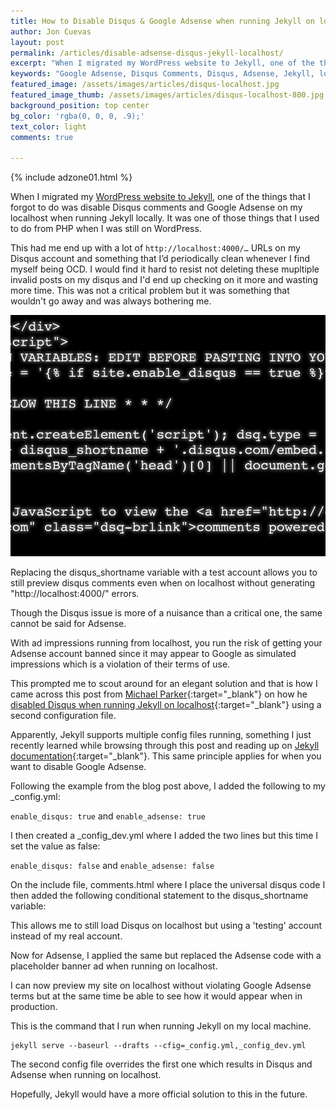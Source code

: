 ```yaml
---
title: How to Disable Disqus & Google Adsense when running Jekyll on localhost.
author: Jon Cuevas
layout: post
permalink: /articles/disable-adsense-disqus-jekyll-localhost/
excerpt: "When I migrated my WordPress website to Jekyll, one of the things that I forgot to do was disable Disqus comments and Google Adsense on my localhost when running Jekyll locally."
keywords: "Google Adsense, Disqus Comments, Disqus, Adsense, Jekyll, localhost, disable Adsense, disable Disqus"
featured_image: /assets/images/articles/disqus-localhost.jpg
featured_image_thumb: /assets/images/articles/disqus-localhost-800.jpg
background_position: top center
bg_color: 'rgba(0, 0, 0, .9);'
text_color: light
comments: true

---
```

<div class="offgrid-right"><p>{% include adzone01.html %}</p></div>

<p class="lead">
When I migrated my <a href="http://archon.digital/articles/wordpress-to-jekyll/">WordPress website to Jekyll</a>, one of the things that I forgot to do was disable Disqus comments and Google Adsense on my localhost when running Jekyll locally. It was one of those things that I used to do from PHP when I was still on WordPress.
</p>

This had me end up with a lot of ```http://localhost:4000/…``` URLs on my Disqus account and something that I’d periodically clean whenever I find myself being OCD. I would find it hard to resist not deleting these mupltiple invalid posts on my disqus and I'd end up checking on it more and wasting more time. This was not a critical problem but it was something that wouldn't go away and was always bothering me.

<div class="offgrid-left">
	<img src="/assets/images/articles/disqus-localhost-800.jpg">
	<p class="caption">Replacing the disqus_shortname variable with a test account allows you to still preview disqus comments even when on localhost without generating "http://localhost:4000/" errors.</p>
</div>

Though the Disqus issue is more of a nuisance than a critical one, the same cannot be said for Adsense.

With ad impressions running from localhost, you run the risk of getting your Adsense account banned since it may appear to Google as simulated impressions which is a violation of their terms of use.

This prompted me to scout around for an elegant solution and that is how I came across this post from [Michael Parker][2]{:target="_blank"} on how he [disabled Disqus when running Jekyll on localhost][3]{:target="_blank"} using a second configuration file.

Apparently, Jekyll supports multiple config files running, something I just recently learned while browsing through this post and reading up on [Jekyll documentation][4]{:target="_blank"}. This same principle applies for when you want to disable Google Adsense.

Following the example from the blog post above, I added the following to my _config.yml:

```enable_disqus: true``` and ```enable_adsense: true```

I then created a _config_dev.yml where I added the two lines but this time I set the value as false:

```enable_disqus: false``` and ```enable_adsense: false```

On the include file, comments.html where I place the universal disqus code I then added the following conditional statement to the disqus_shortname variable:

<script src="https://gist.github.com/archondigital/6f649f1e455380e92269.js"></script>

This allows me to still load Disqus on localhost but using a 'testing' account instead of my real account.

Now for Adsense, I applied the same but replaced the Adsense code with a placeholder banner ad when running on localhost.
	
<script src="https://gist.github.com/archondigital/c03c0ea45f7969d1c7ea.js"></script>

I can now preview my site on localhost without violating Google Adsense terms but at the same time be able to see how it would appear when in production.

This is the command that I run when running Jekyll on my local machine.

```
jekyll serve --baseurl --drafts --cfig=_config.yml,_config_dev.yml
```

The second config file overrides the first one which results in Disqus and Adsense when running on localhost. 

Hopefully, Jekyll would have a more official solution to this in the future.



[1]: http://archon.digital/articles/wordpress-to-jekyll/
[2]: http://omgitsmgp.com/
[3]: http://omgitsmgp.com/2013/08/29/disqus-and-jekyll-on-localhost/
[4]: http://jekyllrb.com/docs/configuration/#build-command-options